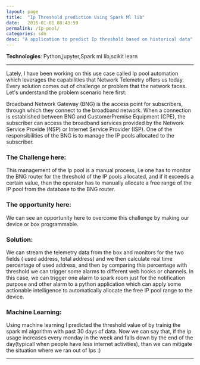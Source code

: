 ```yaml
---
layout: page
title:  "Ip Threshold prediction Using Spark Ml lib"
date:   2016-01-01 08:43:59
permalink: /ip-pool/
categories: sdn
desc: "A application to predict Ip threshold based on historical data"
---
```


**Technologies**: Python,jupyter,Spark ml lib,scikit learn

---
Lately, I have been working on this use case called Ip pool automation which leverages the capabilities that Network Telemetry offers us today. Every solution comes out of challenge or problem that the network faces. Let's understand the problem scenario here first:

 

Broadband Network Gateway (BNG) is the access point for subscribers, through which they connect to the broadband network. When a connection is established between BNG and CustomerPremise Equipment (CPE), the subscriber can access the broadband services provided by the Network Service Provide (NSP) or Internet Service Provider (ISP). One of the responsibilities of the BNG is to manage the IP pools allocated to the subscriber.

 

### The Challenge here:

This management of the Ip pool is a manual process, i.e one has to monitor the BNG router for the threshold of the IP pools allocated, and if it exceeds a certain value, then the operator has to manually allocate a free range of the IP pool from the database to the BNG router.

 

### The opportunity here: 

We can see an opportunity here to overcome this challenge by making our device or box programmable.

 

### Solution:
We can stream the telemetry data from the box and monitors for the two fields ( used address, total address) and we then calculate real time percentage of used address, and then by comparing this percentage with threshold we can trigger some alarms to different web hooks or channels. In this case, we can trigger one alarm to spark room just for the notification purpose and other alarm to a python application which can apply some actionable intelligence to automatically allocate the free IP pool range to the device. 


### Machine Learning:

Using machine learning I predicted the threshold value of by trainig the spark ml algorithm with past 30 days of data. Now we can say that, if the ip usage increases every monday in the week and falls down by the end of the day(typicall when people have less internet activities), than we can mitigate the situation where we ran out of Ips :)




---
